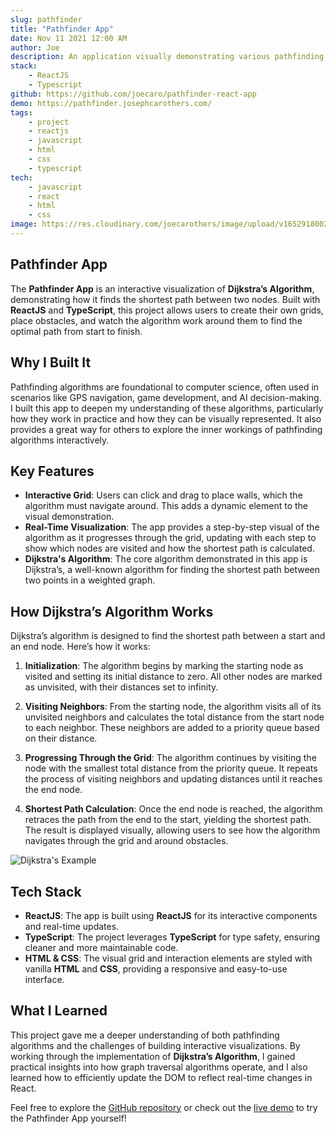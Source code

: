 ```yaml
---
slug: pathfinder
title: "Pathfinder App"
date: Nov 11 2021 12:00 AM
author: Joe
description: An application visually demonstrating various pathfinding algorithms, including Dijkstra's algorithm.
stack:
    - ReactJS
    - Typescript
github: https://github.com/joecaro/pathfinder-react-app
demo: https://pathfinder.josephcarothers.com/
tags:
    - project
    - reactjs
    - javascript
    - html
    - css
    - typescript
tech:
    - javascript
    - react
    - html
    - css
image: https://res.cloudinary.com/joecarothers/image/upload/v1652918002/misc/Projects/pathfinder-mockup_wnkcxi_naygcq.png
---
```


## Pathfinder App

The **Pathfinder App** is an interactive visualization of **Dijkstra’s Algorithm**, demonstrating how it finds the shortest path between two nodes. Built with **ReactJS** and **TypeScript**, this project allows users to create their own grids, place obstacles, and watch the algorithm work around them to find the optimal path from start to finish.

## Why I Built It

Pathfinding algorithms are foundational to computer science, often used in scenarios like GPS navigation, game development, and AI decision-making. I built this app to deepen my understanding of these algorithms, particularly how they work in practice and how they can be visually represented. It also provides a great way for others to explore the inner workings of pathfinding algorithms interactively.

## Key Features

- **Interactive Grid**: Users can click and drag to place walls, which the algorithm must navigate around. This adds a dynamic element to the visual demonstration.
- **Real-Time Visualization**: The app provides a step-by-step visual of the algorithm as it progresses through the grid, updating with each step to show which nodes are visited and how the shortest path is calculated.
- **Dijkstra's Algorithm**: The core algorithm demonstrated in this app is Dijkstra’s, a well-known algorithm for finding the shortest path between two points in a weighted graph.

## How Dijkstra’s Algorithm Works

Dijkstra’s algorithm is designed to find the shortest path between a start and an end node. Here’s how it works:

1. **Initialization**: The algorithm begins by marking the starting node as visited and setting its initial distance to zero. All other nodes are marked as unvisited, with their distances set to infinity.
2. **Visiting Neighbors**: From the starting node, the algorithm visits all of its unvisited neighbors and calculates the total distance from the start node to each neighbor. These neighbors are added to a priority queue based on their distance.

3. **Progressing Through the Grid**: The algorithm continues by visiting the node with the smallest total distance from the priority queue. It repeats the process of visiting neighbors and updating distances until it reaches the end node.

4. **Shortest Path Calculation**: Once the end node is reached, the algorithm retraces the path from the end to the start, yielding the shortest path. The result is displayed visually, allowing users to see how the algorithm navigates through the grid and around obstacles.

![Dijkstra's Example](https://res.cloudinary.com/joecarothers/image/upload/v1653008611/misc/Projects/Dijkstras_progress_animation_uufe9t.gif)

## Tech Stack

- **ReactJS**: The app is built using **ReactJS** for its interactive components and real-time updates.
- **TypeScript**: The project leverages **TypeScript** for type safety, ensuring cleaner and more maintainable code.
- **HTML & CSS**: The visual grid and interaction elements are styled with vanilla **HTML** and **CSS**, providing a responsive and easy-to-use interface.

## What I Learned

This project gave me a deeper understanding of both pathfinding algorithms and the challenges of building interactive visualizations. By working through the implementation of **Dijkstra’s Algorithm**, I gained practical insights into how graph traversal algorithms operate, and I also learned how to efficiently update the DOM to reflect real-time changes in React.

Feel free to explore the [GitHub repository](https://github.com/joecaro/pathfinder-react-app) or check out the [live demo](https://pathfinder.josephcarothers.com/) to try the Pathfinder App yourself!
